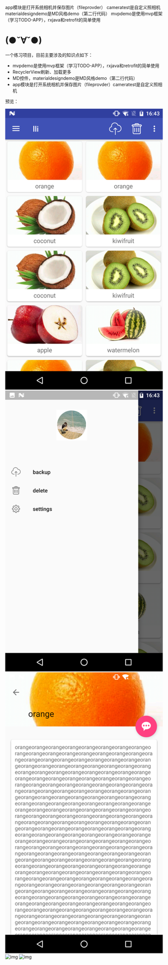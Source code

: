app模块是打开系统相机并保存图片（fileprovder）
cameratest是自定义照相机
materialdesigndemo是MD风格demo（第二行代码）
mvpdemo是使用mvp框架（学习TODO-APP），rxjava和retrofit的简单使用

# (●ˇ∀ˇ●)

一个练习项目，目前主要涉及的知识点如下：
* mvpdemo是使用mvp框架（学习TODO-APP），rxjava和retrofit的简单使用
* RecyclerView刷新、加载更多
* MD控件，materialdesigndemo是MD风格demo（第二行代码）
* app模块是打开系统相机并保存图片（fileprovder）cameratest是自定义照相机

预览：

![img](https://github.com/androidlli/MyApplication/blob/master/img-folder/md_home.png)
![img](https://github.com/androidlli/MyApplication/blob/master/img-folder/md_nav.png)
![img](https://github.com/androidlli/MyApplication/blob/master/img-folder/md_item.png)
![img](https://github.com/androidlli/MyApplication/blob/master/img-folder/md_camera.png)
![img](https://github.com/androidlli/MyApplication/blob/master/img-folder/md_mvp.png)
